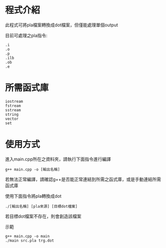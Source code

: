 # 程式介紹
此程式可將pla檔案轉換成dot檔案，但僅能處理單個output

目前可處理之pla指令:

    .i
    .o
    .p
    .ilb
    .ob
    .e

# 所需函式庫

    iostream
    fstream
    sstream
    string
    vector
    set

# 使用方式
進入main.cpp所在之資料夾，請執行下面指令進行編譯

    g++ main.cpp -o [輸出名稱]

若無法正常編譯，請確認g++是否能正常連結到所需之函式庫，或是手動連結所需函式庫

使用下面指令將pla轉換成dot

    ./[輸出名稱] [pla來源] [目標dot檔案]

若目標dot檔案不存在，則會創造該檔案

示範

    g++ main.cpp -o main
    ./main src.pla trg.dot